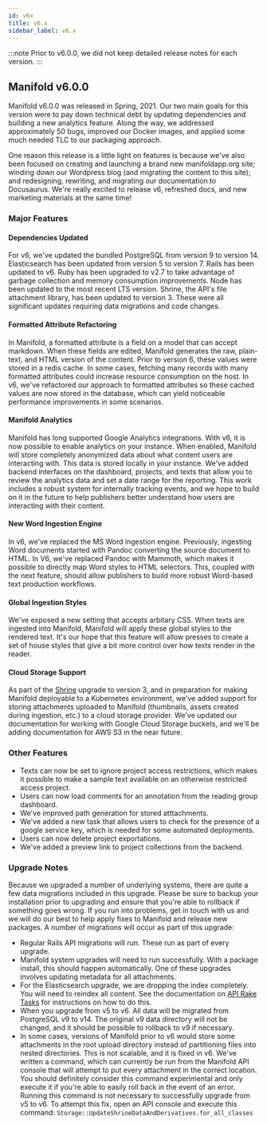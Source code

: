 ```yaml
---
id: v6x
title: v6.x
sidebar_label: v6.x
---
```


:::note
Prior to v6.0.0, we did not keep detailed release notes for each version.
:::

## Manifold v6.0.0

Manifold v6.0.0 was released in Spring, 2021. Our two main goals for this version were to pay down technical debt by updating dependencies and building a new analytics feature. Along the way, we addressed approximately 50 bugs, improved our Docker images, and applied some much needed TLC to our packaging approach.

One reason this release is a little light on features is because we've also been focused on creating and launching a brand new manifoldapp.org site; winding down our Wordpress blog (and migrating the content to this site); and redesigning, rewriting, and migrating our documentation to Docusaurus. We're really excited to release v6, refreshed docs, and new marketing materials at the same time!

### Major Features

#### Dependencies Updated

For v6, we've updated the bundled PostgreSQL from version 9 to version 14. Elasticsearch has been updated from version 5 to version 7. Rails has been updated to v6. Ruby has been upgraded to v2.7 to take advantage of garbage collection and memory consumption improvements. Node has been updated to the most recent LTS version. Shrine, the API's file attachment library, has been updated to version 3. These were all significant updates requiring data migrations and code changes.

#### Formatted Attribute Refactoring

In Manifold, a formatted attribute is a field on a model that can accept markdown. When these fields are edited, Manifold generates the raw, plain-text, and HTML version of the content. Prior to version 6, these values were stored in a redis cache. In some cases, fetching many records with many formatted attributes could increase resource consumption on the host. In v6, we've refactored our approach to formatted attributes so these cached values are now stored in the database, which can yield noticeable performance improvements in some scenarios.

#### Manifold Analytics

Manifold has long supported Google Analytics integrations. With v6, it is now possible to enable analytics on your instance. When enabled, Manifold will store completely anonymized data about what content users are interacting with. This data is stored locally in your instance. We've added backend interfaces on the dashboard, projects, and texts that allow you to review the analytics data and set a date range for the reporting. This work includes a robust system for internally tracking events, and we hope to build on it in the future to help publishers better understand how users are interacting with their content.

#### New Word Ingestion Engine

In v6, we've replaced the MS Word ingestion engine. Previously, ingesting Word documents started with Pandoc converting the source document to HTML. In V6, we've replaced Pandoc with Mammoth, which makes it possible to directly map Word styles to HTML selectors. This, coupled with the next feature, should allow publishers to build more robust Word-based text production workflows.

#### Global Ingestion Styles

We've exposed a new setting that accepts arbitary CSS. When texts are ingested into Manifold, Manifold will apply these global styles to the rendered text. It's our hope that this feature will allow presses to create a set of house styles that give a bit more control over how texts render in the reader.

#### Cloud Storage Support

As part of the [Shrine](https://github.com/shrinerb/shrine) upgrade to version 3, and in preparation for making Manifold deployable to a Kubernetes environment, we've added support for storing attachments uploaded to Manifold (thumbnails, assets created during ingestion, etc.) to a cloud storage provider. We've updated our documentation for working with Google Cloud Storage buckets, and we'll be adding documentation for AWS S3 in the near future.

### Other Features

- Texts can now be set to ignore project access restrictions, which makes it possible to make a sample text available on an otherwise restricted access project.
- Users can now load comments for an annotation from the reading group dashboard.
- We've improved path generation for stored atttachments.
- We've added a new task that allows users to check for the presence of a google service key, which is needed for some automated deployments.
- Users can now delete project exportations.
- We've added a preview link to project collections from the backend.

### Upgrade Notes

Because we upgraded a number of underlying systems, there are quite a few data migrations included in this upgrade. Please be sure to backup your installation prior to upgrading and ensure that you're able to rollback if something goes wrong. If you run into problems, get in touch with us and we will do our best to help apply fixes to Manifold and release new packages. A number of migrations will occur as part of this upgrade:

- Regular Rails API migrations will run. These run as part of every upgrade.
- Manifold system upgrades will need to run successfully. With a package install, this should happen automatically. One of these upgrades involves updating metadata for all attachments.
- For the Elasticsearch upgrade, we are dropping the index completely. You will need to reindex all content. See the documentation on [API Rake Tasks](/manifold-docusaurus/docs/reference/api_rake_tasks) for instructions on how to do this.
- When you upgrade from v5 to v6. All data will be migrated from PostgreSQL v9 to v14. The original v9 data directory will not be changed, and it should be possible to rollback to v9 if necessary.
- In some cases, versions of Manifold prior to v6 would store some attachments in the root upload directory instead of partitioning files into nested directories. This is not scalable, and it is fixed in v6. We've written a command, which can currently be run from the Manifold API console that will attempt to put every attachment in the correct location. You should definitely consider this command experimental and only execute it if you're able to easily roll back in the event of an error. Running this command is not necessary to successfully upgrade from v5 to v6. To attempt this fix, open an API console and execute this command: `Storage::UpdateShrineDataAndDerivatives.for_all_classes`
